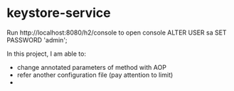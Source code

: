 # keystore-service

Run http://localhost:8080/h2/console to open console
 ALTER USER sa SET PASSWORD 'admin';

In this project, I am able to:
- change annotated parameters of method with AOP
 - refer another configuration file (pay attention to limit)
 -